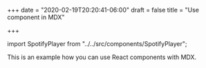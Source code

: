 +++
date = "2020-02-19T20:20:41-06:00"
draft = false
title = "Use component in MDX"

+++

import SpotifyPlayer from "../../src/components/SpotifyPlayer";

This is an example how you can use React components with MDX.

<SpotifyPlayer
  uri="spotify:user:bbcamerica:playlist:3w18u69NplCpXVG4fQG726"
  size="large"
  theme="black"
  view="list"
/>
